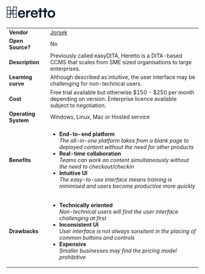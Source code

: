  # <img src='Heretto-logo.png' height='30'> 

<table>
  <tr>
    <td><b>Vendor</td>
    <td><a href="https://www.heretto.com">Jorsek</a> </td>
  </tr>
  <tr>
    <td><b>Open Source?</td>
    <td>No</td>
  </tr>
  <tr>
    <td><b>Description</td>
    <td>Previously called easyDITA, Heretto is a DITA-based CCMS that scales from SME sized organisations to large enterprises.</td>
  </tr> 
  <tr>
    <td><b>Learning curve</td>
    <td>Although described as intuitive, the user interface may be challenging for non-technical users.</td>
  </tr> 
  <tr>
    <td><b>Cost</td>
    <td>Free trial available but otherwise $150 - $250 per month depending on version. Enterprise licence available subject to negotiation.</td>
  </tr>
  <tr>
    <td><b>Operating System</td>
    <td>Windows, Linux, Mac or Hosted service</td>
  </tr> 
  <tr>
    <td><b>Benefits</td>
  <td>
    <ul>
      <li><b>End-to-end platform</b><br><i>The all-in-one platform takes from a blank page to deployed content without the need for other products</i></li>
      <li><b>Real-time collaboration</b><br><i>Teams can work on content simultaneously without the need to checkout/checkin</i></li>
      <li><b>Intuitive UI</b><br><i>The easy-to-use interface means training is minimised and users become productive more quickly</i></li>
    </ul>
  </td>
</tr>
<tr>
  <td><b>Drawbacks</td>
  <td>
    <ul>
      <li><b>Technically oriented</b><br><i>Non-technical users will find the user interface challenging at first</i></li>
      <li><b>Inconsistent UI</b><br><i>User interface is not always sonsitent in the placing of common buttons and controls</i></li>
      <li><b>Expensive</b><br><i>Smaller businesses may find the pricing model prohibitive</i></li>
    </ul>
  </td> 
</tr>
</table>
